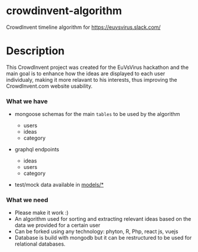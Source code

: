 # crowdinvent-algorithm
CrowdInvent timeline algorithm for https://euvsvirus.slack.com/

# Description
This CrowdInvent project was created for the EuVsVirus hackathon and the main goal is to enhance how the ideas are displayed to each user individualy, making it more relavant to his interests, thus improving the CrowdInvent.com website usability.

### What we have

- mongoose schemas for the main `tables` to be used by the algorithm
    - users
    - ideas
    - category
- graphql endpoints
    - ideas
    - users
    - category

- test/mock data available in [models/*](https://github.com/skynetweb/crowdinvent-algorithm/tree/master/models)

### What we need

- Please make it work :)
- An algorithm used for sorting and extracting relevant ideas based on the data we provided for a certain user
- Can be forked using any technology: phyton, R, Php, react js, vuejs
- Database is build with mongodb but it can be restructured to be used for relational databases. 
    
